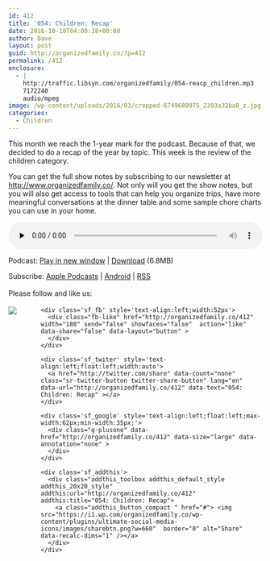 ```yaml
---
id: 412
title: '054: Children: Recap'
date: 2016-10-10T04:00:28+00:00
author: Dave
layout: post
guid: http://organizedfamily.co/?p=412
permalink: /412
enclosure:
  - |
    http://traffic.libsyn.com/organizedfamily/054-reacp_children.mp3
    7172240
    audio/mpeg
image: /wp-content/uploads/2016/03/cropped-6749689975_2393a32ba0_z.jpg
categories:
  - Children
---
```

This month we reach the 1-year mark for the podcast. Because of that, we decided to do a recap of the year by topic. This week is the review of the children category.

You can get the full show notes by subscribing to our newsletter at <http://www.organizedfamily.co/>. Not only will you get the show notes, but you will also get access to tools that can help you organize trips, have more meaningful conversations at the dinner table and some sample chore charts you can use in your home.

<div class="powerpress_player" id="powerpress_player_5375">
  <audio class="wp-audio-shortcode" id="audio-412-55" preload="none" style="width: 100%;" controls="controls"><source type="audio/mpeg" src="http://traffic.libsyn.com/organizedfamily/054-reacp_children.mp3?_=55" /><a href="http://traffic.libsyn.com/organizedfamily/054-reacp_children.mp3">http://traffic.libsyn.com/organizedfamily/054-reacp_children.mp3</a></audio>
</div>

<p class="powerpress_links powerpress_links_mp3">
  Podcast: <a href="http://traffic.libsyn.com/organizedfamily/054-reacp_children.mp3" class="powerpress_link_pinw" target="_blank" title="Play in new window" onclick="return powerpress_pinw('http://organizedfamily.co/?powerpress_pinw=412-podcast');" rel="nofollow">Play in new window</a> | <a href="http://traffic.libsyn.com/organizedfamily/054-reacp_children.mp3" class="powerpress_link_d" title="Download" rel="nofollow" download="054-reacp_children.mp3">Download</a> (6.8MB)
</p>

<p class="powerpress_links powerpress_subscribe_links">
  Subscribe: <a href="https://itunes.apple.com/us/podcast/organized-family/id1047979605?mt=2&ls=1#episodeGuid=http%3A%2F%2Forganizedfamily.co%2F%3Fp%3D412" class="powerpress_link_subscribe powerpress_link_subscribe_itunes" title="Subscribe on Apple Podcasts" rel="nofollow">Apple Podcasts</a> | <a href="http://subscribeonandroid.com/organizedfamily.co/feed/podcast" class="powerpress_link_subscribe powerpress_link_subscribe_android" title="Subscribe on Android" rel="nofollow">Android</a> | <a href="http://organizedfamily.co/feed/podcast" class="powerpress_link_subscribe powerpress_link_subscribe_rss" title="Subscribe via RSS" rel="nofollow">RSS</a>
</p>

<div class='sfsi_Sicons' style='width: 100%; display: inline-block; vertical-align: middle; text-align:left'>
  <div style='margin:0px 8px 0px 0px; line-height: 24px'>
    <span>Please follow and like us:</span>
  </div>
  
  <div class='sfsi_socialwpr'>
    <div class='sf_subscrbe' style='text-align:left;float:left;width:64px'>
      <a href="http://www.specificfeeds.com/widget/emailsubscribe/MTc5ODgx/OA==/" target="_blank"><img src="https://i2.wp.com/organizedfamily.co/wp-content/plugins/ultimate-social-media-icons/images/follow_subscribe.png?w=660" data-recalc-dims="1" /></a>
    </div>
    
    <div class='sf_fb' style='text-align:left;width:52px'>
      <div class="fb-like" href="http://organizedfamily.co/412" width="180" send="false" showfaces="false"  action="like" data-share="false" data-layout="button" >
      </div>
    </div>
    
    <div class='sf_twiter' style='text-align:left;float:left;width:auto'>
      <a href="http://twitter.com/share" data-count="none" class="sr-twitter-button twitter-share-button" lang="en" data-url="http://organizedfamily.co/412" data-text="054: Children: Recap" ></a>
    </div>
    
    <div class='sf_google' style='text-align:left;float:left;max-width:62px;min-width:35px;'>
      <div class="g-plusone" data-href="http://organizedfamily.co/412" data-size="large" data-annotation="none" >
      </div>
    </div>
    
    <div class='sf_addthis'>
      <div class="addthis_toolbox addthis_default_style addthis_20x20_style" addthis:url="http://organizedfamily.co/412" addthis:title="054: Children: Recap">
        <a class="addthis_button_compact " href="#"> <img src="https://i1.wp.com/organizedfamily.co/wp-content/plugins/ultimate-social-media-icons/images/sharebtn.png?w=660"  border="0" alt="Share" data-recalc-dims="1" /></a>
      </div>
    </div>
  </div>
</div>
